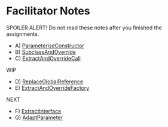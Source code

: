 Facilitator Notes
=================

SPOILER ALERT! Do not read these notes after you finished the assignments.

* A) [ParameteriseConstructor](A_ParameteriseConstructor.md)
* B) [SubclassAndOverride](B_SubclassAndOverride.md)
* C) [ExtractAndOverrideCall](C_ExtractAndOverrideCall.md)

WIP

* D) [ReplaceGlobalReference](D_ReplaceGlobalReference.md)
* E) [ExtractAndOverrideFactory](E_ExtractAndOverrideFactory.md)

NEXT

* F) [ExtractInterface](F_ExtractInterface.md)
* G) [AdaptParameter](G_AdaptParameter.md)
